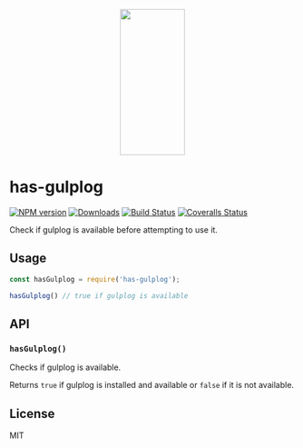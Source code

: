 <p align="center">
  <a href="http://gulpjs.com">
    <img height="257" width="114" src="https://raw.githubusercontent.com/gulpjs/artwork/master/gulp-2x.png">
  </a>
</p>

# has-gulplog

[![NPM version][npm-image]][npm-url] [![Downloads][downloads-image]][npm-url] [![Build Status][ci-image]][ci-url] [![Coveralls Status][coveralls-image]][coveralls-url]

Check if gulplog is available before attempting to use it.

## Usage

```js
const hasGulplog = require('has-gulplog');

hasGulplog() // true if gulplog is available 
```

## API

### `hasGulplog()`

Checks if gulplog is available.

Returns `true` if gulplog is installed and available or `false` if it is not available.

## License

MIT

<!-- prettier-ignore-start -->
[downloads-image]: https://img.shields.io/npm/dm/has-gulplog.svg?style=flat-square
[npm-url]: https://www.npmjs.com/package/has-gulplog
[npm-image]: https://img.shields.io/npm/v/has-gulplog.svg?style=flat-square

[ci-url]: https://github.com/gulpjs/has-gulplog/actions?query=workflow:dev
[ci-image]: https://img.shields.io/github/workflow/status/gulpjs/has-gulplog/dev?style=flat-square

[coveralls-url]: https://coveralls.io/r/gulpjs/has-gulplog
[coveralls-image]: https://img.shields.io/coveralls/gulpjs/has-gulplog/master.svg?style=flat-square
<!-- prettier-ignore-end -->
